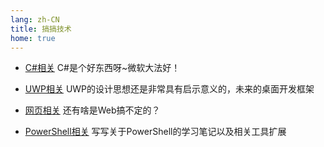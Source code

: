 ```yaml
---
lang: zh-CN
title: 搞搞技术
home: true
---
```


<div class="homeNavContainer">

- [C#相关](/code/csharp/)
  C#是个好东西呀~微软大法好！

- [UWP相关](/code/uwp/)
  UWP的设计思想还是非常具有启示意义的，未来的桌面开发框架

- [网页相关](/code/web/)
  还有啥是Web搞不定的？

- [PowerShell相关](/code/powershell/)
  写写关于PowerShell的学习笔记以及相关工具扩展

</div>